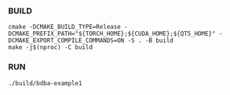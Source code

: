 
### BUILD

```
cmake -DCMAKE_BUILD_TYPE=Release -DCMAKE_PREFIX_PATH="${TORCH_HOME};${CUDA_HOME};${QT5_HOME}" -DCMAKE_EXPORT_COMPILE_COMMANDS=ON -S . -B build
make -j$(nproc) -C build
```
### RUN

```
./build/bdba-example1
```
